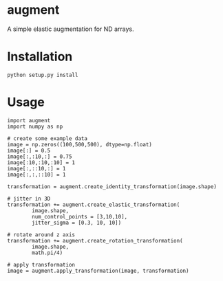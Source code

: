 # augment

A simple elastic augmentation for ND arrays.

# Installation

`python setup.py install`

# Usage

```
import augment
import numpy as np

# create some example data
image = np.zeros((100,500,500), dtype=np.float)
image[:] = 0.5
image[:,:10,:] = 0.75
image[:10,:10,:10] = 1
image[:,::10,:] = 1
image[:,:,::10] = 1

transformation = augment.create_identity_transformation(image.shape)

# jitter in 3D
transformation += augment.create_elastic_transformation(
        image.shape,
        num_control_points = [3,10,10],
        jitter_sigma = [0.3, 10, 10])

# rotate around z axis
transformation += augment.create_rotation_transformation(
        image.shape,
        math.pi/4)

# apply transformation
image = augment.apply_transformation(image, transformation)
```
